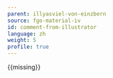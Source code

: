 ```yaml
---
parent: illyasviel-von-einzbern
source: fgo-material-iv
id: comment-from-illustrator
language: zh
weight: 5
profile: true
---
```


{{missing}}
